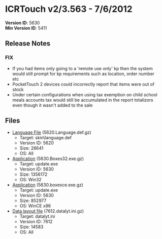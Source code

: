 # ICRTouch v2/3.563 - 7/6/2012

__Version ID__: 5630
<br>__Min Version ID__: 5411

## Release Notes
### FIX
- If you had items only going to a 'remote use only' kp then the system would still prompt for kp requirements such as location, order number etc
- PocketTouch 2 devices could incorrectly report that items were out of stock
- Under certain configurations when using tax exemption on child school meals accounts tax would still be accumulated in the report totalizors even though it wasn't added to the sale

## Files
- [Language File](https://www.icrtouch.com/updates/icrtouch/5620.Language.def.gz) (5620.Language.def.gz)
  - Target: skin\language.def
  - Version ID: 5620
  - Size: 28641
  - OS: All
- [Application](https://www.icrtouch.com/updates/icrtouch/5630.Boxes32.exe.gz) (5630.Boxes32.exe.gz)
  - Target: update.exe
  - Version ID: 5630
  - Size: 1356172
  - OS: Win32
- [Application](https://www.icrtouch.com/updates/icrtouch/5630.boxesce.exe.gz) (5630.boxesce.exe.gz)
  - Target: update.exe
  - Version ID: 5630
  - Size: 852977
  - OS: WinCE x86
- [Data layout file](https://www.icrtouch.com/updates/icrtouch/7612.datalyt.ini.gz) (7612.datalyt.ini.gz)
  - Target: datalyt.ini
  - Version ID: 7612
  - Size: 14583
  - OS: All

